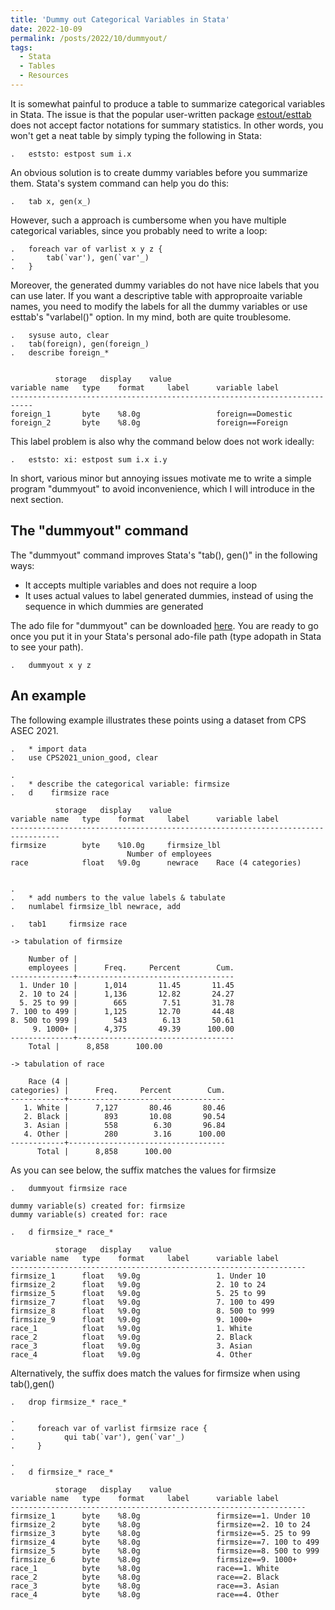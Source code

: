 ```yaml
---
title: 'Dummy out Categorical Variables in Stata'
date: 2022-10-09
permalink: /posts/2022/10/dummyout/
tags:
  - Stata
  - Tables
  - Resources
---
```

It is somewhat painful to produce a table to summarize categorical variables in Stata. The issue is that the popular user-written package [estout/esttab](http://repec.sowi.unibe.ch/stata/estout/) does not accept factor notations for summary statistics. In other words, you won't get a neat table by simply typing the following in Stata:


	.	eststo: estpost sum i.x


An obvious solution is to create dummy variables before you summarize them. Stata's system command can help you do this:

	.	tab x, gen(x_)


However, such a approach is cumbersome when you have multiple categorical variables, since you probably need to write a loop:

	.	foreach var of varlist x y z {
	.		tab(`var'), gen(`var'_)
	.	}
	
Moreover, the generated dummy variables do not have nice labels that you can use later. If you want a descriptive table with approproaite variable names, you need to modify the labels for all the dummy variables or use esttab's "varlabel()" option. In my mind, both are quite troublesome.

	.	sysuse auto, clear
	.	tab(foreign), gen(foreign_)
	.	describe foreign_*
	
	
		      storage   display    value
	variable name   type    format     label      variable label
	---------------------------------------------------------------------------
	foreign_1       byte    %8.0g                 foreign==Domestic
	foreign_2       byte    %8.0g                 foreign==Foreign
	
This label problem is also why the command below does not work ideally:

	.	eststo: xi: estpost sum i.x i.y

In short, various minor but annoying issues motivate me to write a simple program "dummyout" to avoid inconvenience, which I will introduce in the next section.

## The "dummyout" command
The "dummyout" command improves Stata's "tab(), gen()" in the following ways:
* It accepts multiple variables and does not require a loop
* It uses actual values to label generated dummies, instead of using the sequence in which dummies are generated

The ado file for "dummyout" can be downloaded [here](https://github.com/Jianxuan-Lei/stata-dummyout). You are ready to go once you put it in your Stata's personal ado-file path (type adopath in Stata to see your path).

	.	dummyout x y z


## An example
The following example illustrates these points using a dataset from CPS ASEC 2021.

	. 	* import data
	. 	use CPS2021_union_good, clear

	. 
	. 	* describe the categorical variable: firmsize
	. 	d    firmsize race

		      storage   display    value
	variable name   type    format     label      variable label
	---------------------------------------------------------------------------------
	firmsize        byte    %10.0g     firmsize_lbl
						      Number of employees
	race            float   %9.0g      newrace    Race (4 categories)
	

	. 
	. 	* add numbers to the value labels & tabulate
	. 	numlabel firmsize_lbl newrace, add

	. 	tab1     firmsize race

	-> tabulation of firmsize  

	    Number of |
	    employees |      Freq.     Percent        Cum.
	--------------+-----------------------------------
	  1. Under 10 |      1,014       11.45       11.45
	  2. 10 to 24 |      1,136       12.82       24.27
	  5. 25 to 99 |        665        7.51       31.78
	7. 100 to 499 |      1,125       12.70       44.48
	8. 500 to 999 |        543        6.13       50.61
	     9. 1000+ |      4,375       49.39      100.00
	--------------+-----------------------------------
		Total |      8,858      100.00

	-> tabulation of race  

	    Race (4 |
	categories) |      Freq.     Percent        Cum.
	------------+-----------------------------------
	   1. White |      7,127       80.46       80.46
	   2. Black |        893       10.08       90.54
	   3. Asian |        558        6.30       96.84
	   4. Other |        280        3.16      100.00
	------------+-----------------------------------
	      Total |      8,858      100.00
	      
	      
	      
As you can see below, the suffix matches the values for firmsize

	. 	dummyout firmsize race
	
	dummy variable(s) created for: firmsize
	dummy variable(s) created for: race

	. 	d firmsize_* race_*

		      storage   display    value
	variable name   type    format     label      variable label
	------------------------------------------------------------------
	firmsize_1      float   %9.0g                 1. Under 10
	firmsize_2      float   %9.0g                 2. 10 to 24
	firmsize_5      float   %9.0g                 5. 25 to 99
	firmsize_7      float   %9.0g                 7. 100 to 499
	firmsize_8      float   %9.0g                 8. 500 to 999
	firmsize_9      float   %9.0g                 9. 1000+
	race_1          float   %9.0g                 1. White
	race_2          float   %9.0g                 2. Black
	race_3          float   %9.0g                 3. Asian
	race_4          float   %9.0g                 4. Other

	
Alternatively, the suffix does match the values for firmsize when using tab(),gen()

	. 	drop firmsize_* race_*

	. 
	.	  foreach var of varlist firmsize race {
	.         	qui tab(`var'), gen(`var'_)
	.	  }

	. 
	. 	d firmsize_* race_*

		      storage   display    value
	variable name   type    format     label      variable label
	------------------------------------------------------------------
	firmsize_1      byte    %8.0g                 firmsize==1. Under 10
	firmsize_2      byte    %8.0g                 firmsize==2. 10 to 24
	firmsize_3      byte    %8.0g                 firmsize==5. 25 to 99
	firmsize_4      byte    %8.0g                 firmsize==7. 100 to 499
	firmsize_5      byte    %8.0g                 firmsize==8. 500 to 999
	firmsize_6      byte    %8.0g                 firmsize==9. 1000+
	race_1          byte    %8.0g                 race==1. White
	race_2          byte    %8.0g                 race==2. Black
	race_3          byte    %8.0g                 race==3. Asian
	race_4          byte    %8.0g                 race==4. Other
